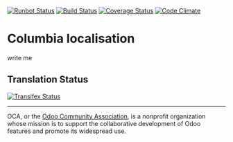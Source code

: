 [![Runbot Status](https://runbot.odoo-community.org/runbot/badge/flat/195/10.0.svg)](https://runbot.odoo-community.org/runbot/repo/github-com-oca-l10n-columbia-201)
[![Build Status](https://travis-ci.org/OCA/l10n-columbia.svg?branch=10.0)](https://travis-ci.org/OCA/l10n-columbia)
[![Coverage Status](https://coveralls.io/repos/OCA/l10n-columbia/badge.svg?branch=10.0&service=github)](https://coveralls.io/github/OCA/l10n-columbia?branch=10.0)
[![Code Climate](https://codeclimate.com/github/OCA/l10n-columbia/badges/gpa.svg)](https://codeclimate.com/github/OCA/l10n-columbia)

# Columbia localisation

write me

[//]: # (addons)
[//]: # (end addons)

Translation Status
------------------
[![Transifex Status](https://www.transifex.com/projects/p/OCA-l10n-columbia-10-0/chart/image_png)](https://www.transifex.com/projects/p/OCA-l10n-columbia-10-0)

----

OCA, or the [Odoo Community Association](http://odoo-community.org/), is a nonprofit organization whose
mission is to support the collaborative development of Odoo features and
promote its widespread use.
